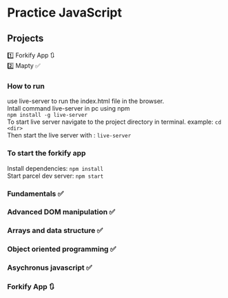 # Practice JavaScript

## Projects

1️⃣ Forkify App 🔃<br>
2️⃣ Mapty ✅

### How to run

use live-server to run the index.html file in the browser. <br>
Intall command live-server in pc using npm <br>
`npm install -g live-server` <br>
To start live server navigate to the project directory in terminal. example: `cd <dir>` <br>
Then start the live server with : `live-server` <br>

### To start the forkify app

Install dependencies: `npm install` <br>
Start parcel dev server: `npm start`

### Fundamentals ✅

### Advanced DOM manipulation ✅

### Arrays and data structure ✅

### Object oriented programming ✅

### Asychronus javascript ✅

### Forkify App 🔃
